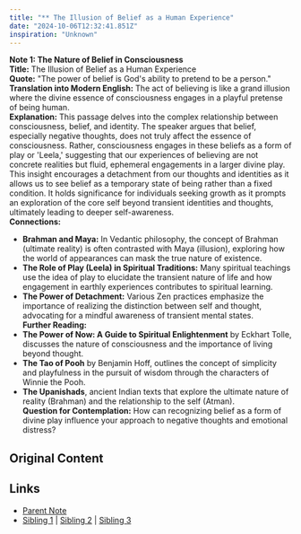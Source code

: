 ```yaml
---
title: "** The Illusion of Belief as a Human Experience"
date: "2024-10-06T12:32:41.851Z"
inspiration: "Unknown"
---
```



**Note 1: The Nature of Belief in Consciousness**  
**Title:** The Illusion of Belief as a Human Experience  
**Quote:** "The power of belief is God's ability to pretend to be a person."  
**Translation into Modern English:** The act of believing is like a grand illusion where the divine essence of consciousness engages in a playful pretense of being human.  
**Explanation:** This passage delves into the complex relationship between consciousness, belief, and identity. The speaker argues that belief, especially negative thoughts, does not truly affect the essence of consciousness. Rather, consciousness engages in these beliefs as a form of play or 'Leela,' suggesting that our experiences of believing are not concrete realities but fluid, ephemeral engagements in a larger divine play. This insight encourages a detachment from our thoughts and identities as it allows us to see belief as a temporary state of being rather than a fixed condition. It holds significance for individuals seeking growth as it prompts an exploration of the core self beyond transient identities and thoughts, ultimately leading to deeper self-awareness.  
**Connections:**  
- **Brahman and Maya:** In Vedantic philosophy, the concept of Brahman (ultimate reality) is often contrasted with Maya (illusion), exploring how the world of appearances can mask the true nature of existence.  
- **The Role of Play (Leela) in Spiritual Traditions:** Many spiritual teachings use the idea of play to elucidate the transient nature of life and how engagement in earthly experiences contributes to spiritual learning.  
- **The Power of Detachment:** Various Zen practices emphasize the importance of realizing the distinction between self and thought, advocating for a mindful awareness of transient mental states.  
**Further Reading:**  
- **The Power of Now: A Guide to Spiritual Enlightenment** by Eckhart Tolle, discusses the nature of consciousness and the importance of living beyond thought.  
- **The Tao of Pooh** by Benjamin Hoff, outlines the concept of simplicity and playfulness in the pursuit of wisdom through the characters of Winnie the Pooh.  
- **The Upanishads**, ancient Indian texts that explore the ultimate nature of reality (Brahman) and the relationship to the self (Atman).  
**Question for Contemplation:** How can recognizing belief as a form of divine play influence your approach to negative thoughts and emotional distress?  



## Original Content



## Links

- [Parent Note](/parent-note.md)
- [Sibling 1](/zettel1.md) | [Sibling 2](/zettel2.md) | [Sibling 3](/zettel3.md)
